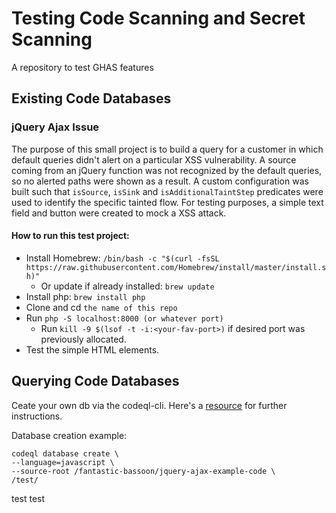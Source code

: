 # Testing Code Scanning and Secret Scanning
A repository to test GHAS features

## Existing Code Databases
### jQuery Ajax Issue
The purpose of this small project is to build a query for a customer in which default queries didn't alert on a particular XSS vulnerability. A source coming from an jQuery function was not recognized by the default queries, so no alerted paths were shown as a result. A custom configuration was built such that `isSource`, `isSink` and `isAdditionalTaintStep` predicates were used to identify the specific tainted flow. For testing purposes, a simple text field and button were created to mock a XSS attack.

#### How to run this test project:
 - Install Homebrew: `/bin/bash -c "$(curl -fsSL https://raw.githubusercontent.com/Homebrew/install/master/install.sh)"`
   - Or update if already installed: `brew update`
 - Install php: `brew install php`
- Clone and cd `the name of this repo`
- Run `php -S localhost:8000 (or whatever port)`
  - Run `kill -9 $(lsof -t -i:<your-fav-port>)` if desired port was previously allocated. 
- Test the simple HTML elements.

## Querying Code Databases
Ceate your own db via the codeql-cli. Here's a [resource](https://github.com/github/vscode-codeql-starter/) for further instructions.

Database creation example:
```
codeql database create \
--language=javascript \
--source-root /fantastic-bassoon/jquery-ajax-example-code \
/test/
```
test
test
